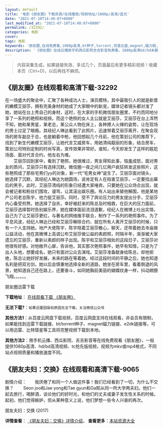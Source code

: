 ```yaml
---
layout: default
title: '电影《朋友圈》下载资源/在线播放/视频地址/1080p/高清/蓝光'
date: "2021-07-10T14:40:07+0800"
last_modified_at: "2021-07-10T14:40:07+0800"
permalink: /32292/
categories: 电影
cover:
tags: 电影
keywords: '朋友圈,在线免费看,1080p高清,bt种子,torrent,百度云盘,magnet,磁力链,迅雷下载资源'
description: '《朋友圈》在线云播放手机西瓜影院吉吉影音免费看，1080p高清bd/hd未删减完整版和tc抢先枪版，mkv/mp4格式，附带bt/torrent种子、magnet/磁力链、百度云盘、网盘资源迅雷下载链接'
---
```


>内容采集生成，如果链接失效，多试几个，页面最后有更多精彩视频！收藏本页（Ctrl+D)，以后再找不麻烦。


## 《朋友圈》在线观看和高清下载-32292

在一场盛大的聚会中，汇聚了各种成功人士，演员模特，其中最吸引人的就是新晋的嫩模艾丽莎，拥有完美身材的她成了大家眼中的新宠，媒体记者镜头都对准了她，她站在台上秀自己的身材，这时，在大家的手机微信朋友圈里，不约而同地分享了一系列的艳照和视频，而这个艳照的女人主公就是艾丽莎，艾丽莎在台上浑然不知，她和某男星，某老总，某公众人物在床上，各种撩人火辣的姿势，让在现场的男士过足了眼瘾。其经纪人琳达看到了此照片，迅速带着艾丽莎离开、在聚会现场的房车副总于总，也是躺着中枪，他回想起几个月前，他在策划公司的推荐下，找到了新生代嫩模艾丽莎，让她代言艾威房车，用她清纯靓丽的形象，结合房车，策划公司特别定制的时尚写真，宣传效果非常好。谁知，今天却发生了这样的尴尬场面、面对代言合约，他左右为难。<br />　　艾丽莎回到家中，看到了艳照，她很难过，男友得知此事，恼羞成怒，面对男友的质问，艾丽莎只有选择沉默。微信圈一夜之间几亿用户疯狂转发这些照片，这些艳照成了那些宅男们yy的对象，新一代&ldquo;宅男女神”诞生了。艾丽莎面对镜头，她选择了沉默，其经纪人琳达为她圆场，说肯定有人在陷害艾丽莎，一定要找出幕后的黑手。此时，艾丽莎清纯的形象已经遭大家唾弃。只要她在公众场合出现，就会被记者和粉丝们围攻，谩骂，让其滚出娱乐圈。有人站出来替他解围，他是某地产公司老总陈宇，他力挺艾丽莎。同时，受不了舆论压力的男友提出分手，艾丽莎内心备受煎熬，她选择了自杀，幸好被赶来的陈总及时相救，在巨大的压力面前，艾丽莎选择暂时告别娱乐界，她在媒体面前流泪道歉，经纪人在微博上吐出实情，自己为了让艾丽莎更红，与著名的网络推手联合，制作了一系列的艳照事件。为了平息风波，经纪人琳达已经和艾丽莎解除合约、就在所有人离开艾丽莎的时候，只有一个人支持她，地产大佬陈宇，陈宇陪着艾丽莎散心，聊天，还带着她去寺庙做公益活动，他在其微博上高调公布艾丽莎做公益的素颜照，时隔半年，渐渐被大家遗忘的艾丽莎，重新以素颜的样子出现。陈宇和艾丽莎相处的这段日子，艾丽莎对他很有好感。对他敞开心扉，告诉他，其实那次艳照事件，她早有知情，只是为了出人头地，想要成名，她只有面对公众去演戏。艾丽莎准备献身给陈总，却他拒绝，陈总让她好好发展，未来的路在等着她。经过这段时间的平静之后，她也知道名利是把双刃剑，她以后会慎重地选择全新的道路，她坐在房车里，看着倒退的风景，她知道自己还在路上，还要奋斗，如同她胸前美丽的蝴蝶纹身一样，抖动翅膀飞翔。。。。。。</p>


朋友圈迅雷下载

**下载地址**： [在线观看下载 《朋友圈》](https://www.993dy.com//vod-detail-id-16401.html) 


**无法下载?**：`如果迅雷因版权原因无法下载，关注微信公众号 `

**其他方法1**：从百度云网盘下载视频，百度云网盘支持在线观看，非会员有限制，如果能找到迅雷下载链接、bt/torrent种子、magnet磁力链接、e2dk链接等，可以用迅雷、比特彗星等工具将完整视频下载到本地。

**其他方法2**：用手机云播、西瓜影院、吉吉影音等在线免费观看《朋友圈》，一般提供1080p高清、hd/bd高清视频、tc抢先版视频，视频为mkv或mp4格式，不同站点视频质量和播放速度不同。


## 《朋友夫妇：交换》在线观看和高清下载-9065

剧情介绍：　　我厌倦了和同一个人做这件事！我们已经看到了一切，为什么不交换？ 　　Seon joo和Jae yong和Tae gyun和Ga熙从同一所大学两夫妇。他们一起去旅行，喝醉酒，谈论他们的好时光，和他们的丈夫或妻子发生性关系的时候。起初，他们觉得嫉妒，但从某种意义上说，他们梦想一些令人兴奋的再次。


朋友夫妇：交换 (2017)

**详情查看**： [《朋友夫妇：交换》详情介绍](/movie/9065/)， **查看更多**：[本站资源大全](/movie/t/all/)


